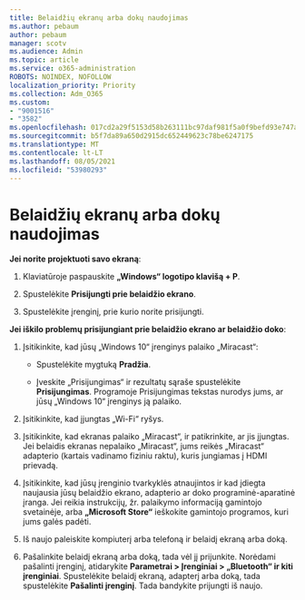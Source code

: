 ```yaml
---
title: Belaidžių ekranų arba dokų naudojimas
ms.author: pebaum
author: pebaum
manager: scotv
ms.audience: Admin
ms.topic: article
ms.service: o365-administration
ROBOTS: NOINDEX, NOFOLLOW
localization_priority: Priority
ms.collection: Adm_O365
ms.custom:
- "9001516"
- "3582"
ms.openlocfilehash: 017cd2a29f5153d58b263111bc97daf981f5a0f9befd93e747a06c7e22f01cd7
ms.sourcegitcommit: b5f7da89a650d2915dc652449623c78be6247175
ms.translationtype: MT
ms.contentlocale: lt-LT
ms.lasthandoff: 08/05/2021
ms.locfileid: "53980293"
---
```

# <a name="use-wireless-displays-or-docks"></a>Belaidžių ekranų arba dokų naudojimas

**Jei norite projektuoti savo ekraną**:

1. Klaviatūroje paspauskite **„Windows“ logotipo klavišą + P**.

2. Spustelėkite **Prisijungti prie belaidžio ekrano**.

3. Spustelėkite įrenginį, prie kurio norite prisijungti.

**Jei iškilo problemų prisijungiant prie belaidžio ekrano ar belaidžio doko**:

1. Įsitikinkite, kad jūsų „Windows 10“ įrenginys palaiko „Miracast“: 

    - Spustelėkite mygtuką **Pradžia**.
    
    - Įveskite „Prisijungimas“ ir rezultatų sąraše spustelėkite **Prisijungimas**. Programoje Prisijungimas tekstas nurodys jums, ar jūsų „Windows 10“ įrenginys ją palaiko. 

2. Įsitikinkite, kad įjungtas „Wi-Fi“ ryšys. 

3. Įsitikinkite, kad ekranas palaiko „Miracast“, ir patikrinkite, ar jis įjungtas. Jei belaidis ekranas nepalaiko „Miracast“, jums reikės „Miracast“ adapterio (kartais vadinamo fiziniu raktu), kuris jungiamas į HDMI prievadą.

4. Įsitikinkite, kad jūsų įrenginio tvarkyklės atnaujintos ir kad įdiegta naujausia jūsų belaidžio ekrano, adapterio ar doko programinė-aparatinė įranga. Jei reikia instrukcijų, žr. palaikymo informaciją gamintojo svetainėje, arba **„Microsoft Store“** ieškokite gamintojo programos, kuri jums galės padėti.

5. Iš naujo paleiskite kompiuterį arba telefoną ir belaidį ekraną arba doką.

6. Pašalinkite belaidį ekraną arba doką, tada vėl jį prijunkite. Norėdami pašalinti įrenginį, atidarykite **Parametrai > Įrenginiai > „Bluetooth“ ir kiti įrenginiai**. Spustelėkite belaidį ekraną, adapterį arba doką, tada spustelėkite **Pašalinti įrenginį**. Tada bandykite prijungti iš naujo.
